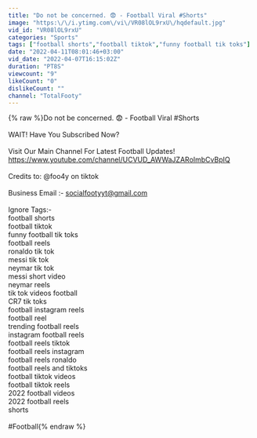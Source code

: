```yaml
---
title: "Do not be concerned. 😨 - Football Viral #Shorts"
image: "https:\/\/i.ytimg.com\/vi\/VR08lOL9rxU\/hqdefault.jpg"
vid_id: "VR08lOL9rxU"
categories: "Sports"
tags: ["football shorts","football tiktok","funny football tik toks"]
date: "2022-04-11T08:01:46+03:00"
vid_date: "2022-04-07T16:15:02Z"
duration: "PT8S"
viewcount: "9"
likeCount: "0"
dislikeCount: ""
channel: "TotalFooty"
---
```

{% raw %}Do not be concerned. 😨 - Football Viral #Shorts<br /><br />WAIT! Have You Subscribed Now?<br /><br />Visit Our Main Channel For Latest Football Updates!<br /><a rel="nofollow" target="blank" href="https://www.youtube.com/channel/UCVUD_AWWaJZARoImbCvBpIQ">https://www.youtube.com/channel/UCVUD_AWWaJZARoImbCvBpIQ</a><br /><br />Credits to: @foo4y on tiktok<br /><br />Business Email :- socialfootyyt@gmail.com<br /><br />Ignore Tags:-<br />football shorts<br />football tiktok<br />funny football tik toks<br />football reels<br />ronaldo tik tok<br />messi tik tok<br />neymar tik tok<br />messi short video<br />neymar reels<br />tik tok videos football<br />CR7 tik toks<br />football instagram reels<br />football reel<br />trending football reels<br />instagram football reels<br />football reels tiktok<br />football reels instagram<br />football reels ronaldo<br />football reels and tiktoks<br />football tiktok videos<br />football tiktok reels<br />2022 football videos<br />2022 football reels<br />shorts<br /><br />#Football{% endraw %}
